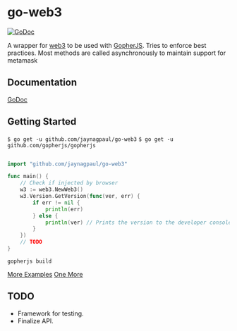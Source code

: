# go-web3
[![GoDoc](https://godoc.org/github.com/jaynagpaul/go-web3?status.svg)](https://godoc.org/github.com/jaynagpaul/go-web3)

A wrapper for [web3](https://github.com/ethereum/web3.js/) to be used with [GopherJS](https://github.com/gopherjs/gopherjs).
Tries to enforce best practices. Most methods are called asynchronously to maintain support for metamask

## Documentation
[GoDoc](https://godoc.org/github.com/jaynagpaul/go-web3)

## Getting Started

`$ go get -u github.com/jaynagpaul/go-web3`
`$ go get -u github.com/gopherjs/gopherjs`

```Go

import "github.com/jaynagpaul/go-web3"

func main() {
    // Check if injected by browser
    w3 := web3.NewWeb3()
    w3.Version.GetVersion(func(ver, err) {
        if err != nil {
            println(err)
        } else {
            println(ver) // Prints the version to the developer console.
        }
    })
    // TODO
}
```

`gopherjs build`

[More Examples](https://godoc.org/github.com/jaynagpaul/go-web3#pkg-examples)
[One More](https://github.com/jaynagpaul/go-web3/tree/master/example)


## TODO
* Framework for testing.
* Finalize API.